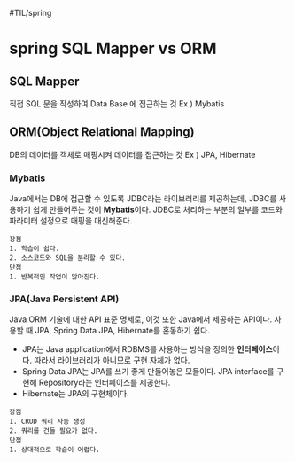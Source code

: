 #TIL/spring
# spring SQL Mapper vs ORM
## SQL Mapper
직접 SQL 문을 작성하여 Data Base 에 접근하는 것
Ex ) Mybatis

## ORM(Object Relational Mapping)
DB의 데이터를 객체로 매핑시켜 데이터를 접근하는 것
Ex ) JPA, Hibernate

### Mybatis
Java에서는 DB에 접근할 수 있도록 JDBC라는 라이브러리를 제공하는데, JDBC를 사용하기 쉽게 만들어주는 것이 **Mybatis**이다. JDBC로 처리하는 부분의 일부를 코드와 파라미터 설정으로 매핑을 대신해준다.
```
장점
1. 학습이 쉽다.
2. 소스코드와 SQL을 분리할 수 있다.
단점
1. 반복적인 작업이 많아진다.
```

### JPA(Java Persistent API)
Java ORM 기술에 대한 API 표준 명세로, 이것 또한 Java에서 제공하는 API이다.
사용할 때 JPA, Spring Data JPA, Hibernate를 혼동하기 쉽다.
* JPA는 Java application에서 RDBMS를 사용하는 방식을 정의한 **인터페이스**이다. 따라서 라이브러리가 아니므로 구현 자체가 없다.
* Spring Data JPA는 JPA를 쓰기 좋게 만들어놓은 모듈이다. JPA interface를 구현해 Repository라는 인터페이스를 제공한다.
* Hibernate는 JPA의 구현체이다.
```
장점
1. CRUD 쿼리 자동 생성
2. 쿼리를 건들 필요가 없다.
단점
1. 상대적으로 학습이 어렵다.
```






